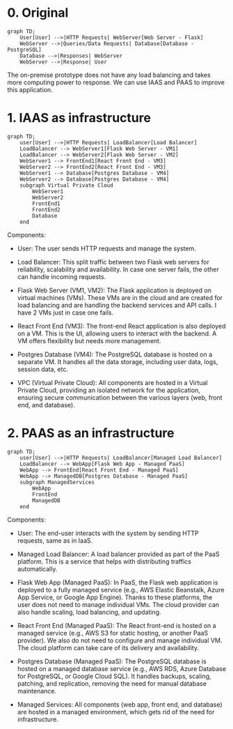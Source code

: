 # 0. Original
```mermaid
graph TD;
    User[User] -->|HTTP Requests| WebServer[Web Server - Flask]
    WebServer -->|Queries/Data Requests| Database[Database - PostgreSQL]
    Database -->|Responses| WebServer
    WebServer -->|Response| User
```
The on-premise prototype does not have any load balancing and takes more computing power to response. We can use IAAS and PAAS to improve this application.

# 1. IAAS as infrastructure

```mermaid
graph TD;
    user[User] -->|HTTP Requests| LoadBalancer[Load Balancer]
    LoadBalancer --> WebServer1[Flask Web Server - VM1]
    LoadBalancer --> WebServer2[Flask Web Server - VM2]
    WebServer1 --> FrontEnd1[React Front End - VM3]
    WebServer2 --> FrontEnd2[React Front End - VM3]
    WebServer1 --> Database[Postgres Database - VM4]
    WebServer2 --> Database[Postgres Database - VM4]
    subgraph Virtual Private Cloud
        WebServer1
        WebServer2
        FrontEnd1
        FrontEnd2
        Database
    end
```
Components:
- User: The user sends HTTP requests and manage the system.

- Load Balancer: This split traffic between two Flask web servers for reliability, scalability and availability. In case one server fails, the other can handle incoming requests.

- Flask Web Server (VM1, VM2): The Flask application is deployed on virtual machines (VMs). These VMs are in the cloud and are created for load balancing and are handling the backend services and API calls. I have 2 VMs just in case one fails.

- React Front End (VM3): The front-end React application is also deployed on a VM. This is the UI, allowing users to interact with the backend. A VM offers flexibility but needs more management. 

- Postgres Database (VM4): The PostgreSQL database is hosted on a separate VM. It handles all the data storage, including user data, logs, session data, etc.

- VPC (Virtual Private Cloud): All components are hosted in a Virtual Private Cloud, providing an isolated network for the application, ensuring secure communication between the various layers (web, front end, and database).

# 2. PAAS as an infrastructure
```mermaid
graph TD;
    user[User] -->|HTTP Requests| LoadBalancer[Managed Load Balancer]
    LoadBalancer --> WebApp[Flask Web App - Managed PaaS]
    WebApp --> FrontEnd[React Front End - Managed PaaS]
    WebApp --> ManagedDB[Postgres Database - Managed PaaS]
    subgraph ManagedServices
        WebApp
        FrontEnd
        ManagedDB
    end
```
Components:
- User: The end-user interacts with the system by sending HTTP requests, same as in IaaS.

- Managed Load Balancer: A load balancer provided as part of the PaaS platform. This is a service that helps with distributing traffics automatically. 

- Flask Web App (Managed PaaS): In PaaS, the Flask web application is deployed to a fully managed service (e.g., AWS Elastic Beanstalk, Azure App Service, or Google App Engine). Thanks to these platforms, the user does not need to manage individual VMs. The cloud provider can also handle scaling, load balancing, and updating. 

- React Front End (Managed PaaS): The React front-end is hosted on a managed service (e.g., AWS S3 for static hosting, or another PaaS provider). We also do not need to configure and manage individual VM. The cloud platform can take care of its delivery and availability. 

- Postgres Database (Managed PaaS): The PostgreSQL database is hosted on a managed database service (e.g., AWS RDS, Azure Database for PostgreSQL, or Google Cloud SQL). It handles backups, scaling, patching, and replication, removing the need for manual database maintenance.

- Managed Services: All components (web app, front end, and database) are hosted in a managed environment, which gets rid of the need for infrastructure. 